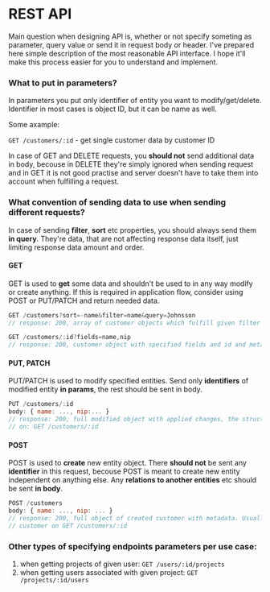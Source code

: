 # REST API

Main question when designing API is, whether or not specify someting as parameter, query value or send it in request body 
or header. I've prepared here simple description of the most reasonable API interface. I hope it'll make this process easier 
for you to understand and implement.

### What to put in parameters?

In parameters you put only identifier of entity you want to modify/get/delete. Identifier in most cases is object ID, but it
can be name as well.

Some axample:

`GET /customers/:id` - get single customer data by customer ID

In case of GET and DELETE requests, you __should not__ send additional data in body, becouse in DELETE they're simply 
ignored when sending request and in GET it is not good practise and server doesn't have to take them into account
when fulfilling a request.

### What convention of sending data to use when sending different requests?

In case of sending __filter__, __sort__ etc properties, you should always send them __in query__. They're data, that are not 
affecting response data itself, just limiting response data amount and order.

#### GET

GET is used to __get__ some data and shouldn't be used to in any way modify or create anything. If this is required in 
application flow, consider using POST or PUT/PATCH and return needed data. 

```javascript
GET /customers?sort=-name&filter=name&query=Johnsson
// response: 200, array of customer objects which fulfill given filter and are sorted in ascending order ('-' = asc, '+' = desc)
```
```javascript
GET /customers/:id?fields=name,nip
// response: 200, customer object with specified fields and id and metadata (e.g. createdBy, modifiedBy, createdAt...)
```

#### PUT, PATCH

PUT/PATCH is used to modify specified entities. 
Send only __identifiers__ of modified entity __in params__, the rest should be sent in body.

```javascript
PUT /customers/:id
body: { name: ..., nip:... } 
// response: 200, full modified object with applied changes, the structure should be the same as when getting single object
// on: GET /customers/:id
```

#### POST

POST is used to __create__ new entity object. There __should not__ be sent any __identifier__ in this request, becouse POST 
is meant to create new entity independent on anything else. Any __relations to another entities__ etc should be sent __in 
body__.

```javascript
POST /customers
body: { name: ..., nip: ... }
// response: 200, full object of created customer with metadata. Usually corresponds to what is returned when getting single 
// customer on GET /customers/:id
```

### Other types of specifying endpoints parameters per use case:

1. when getting projects of given user: 
`GET /users/:id/projects`
1. when getting users associated with given project:
`GET /projects/:id/users`
